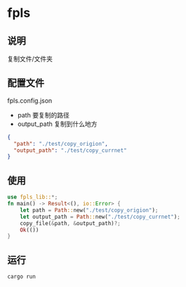 # fpls

## 说明

复制文件/文件夹

## 配置文件

fpls.config.json

- path 要复制的路径
- output_path 复制到什么地方

```json
{
  "path": "./test/copy_origion",
  "output_path": "./test/copy_currnet"
}
```

## 使用

```Rust
use fpls_lib::*;
fn main() -> Result<(), io::Error> {
    let path = Path::new("./test/copy_origion");
    let output_path = Path::new("./test/copy_currnet");
    copy_file(&path, &output_path)?;
    Ok(())
}
```

## 运行

```s
cargo run
```
